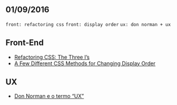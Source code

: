 01/09/2016
----------

`front: refactoring css` `front: display order` `ux: don norman + ux`

## Front-End

- [Refactoring CSS: The Three I’s](http://csswizardry.com/2016/08/refactoring-css-the-three-i-s/)
- [A Few Different CSS Methods for Changing Display Order](http://webdesign.tutsplus.com/tutorials/a-few-different-css-methods-for-column-ordering--cms-27079)
 
## UX

- [Don Norman e o termo “UX”](http://www.uxdesign.blog.br/user-experience/don-norman-e-o-termo-ux/)
